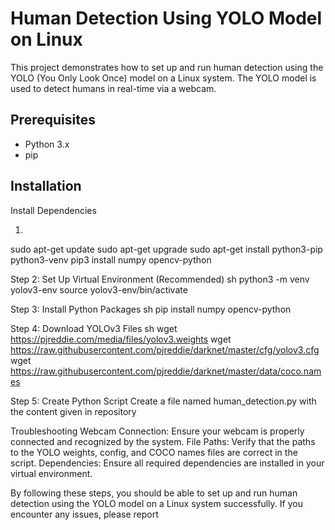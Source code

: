 # Human Detection Using YOLO Model on Linux

This project demonstrates how to set up and run human detection using the YOLO (You Only Look Once) model on a Linux system. The YOLO model is used to detect humans in real-time via a webcam.

## Prerequisites

- Python 3.x
- pip

## Installation


Install Dependencies
1. ```sh
sudo apt-get update
sudo apt-get upgrade
sudo apt-get install python3-pip python3-venv
pip3 install numpy opencv-python

Step 2: Set Up Virtual Environment (Recommended)
sh
python3 -m venv yolov3-env
source yolov3-env/bin/activate

Step 3: Install Python Packages
sh
pip install numpy opencv-python

Step 4: Download YOLOv3 Files
sh
wget https://pjreddie.com/media/files/yolov3.weights
wget https://raw.githubusercontent.com/pjreddie/darknet/master/cfg/yolov3.cfg
wget https://raw.githubusercontent.com/pjreddie/darknet/master/data/coco.names

Step 5: Create Python Script
Create a file named human_detection.py with the content given in repository

Troubleshooting
Webcam Connection: Ensure your webcam is properly connected and recognized by the system.
File Paths: Verify that the paths to the YOLO weights, config, and COCO names files are correct in the script.
Dependencies: Ensure all required dependencies are installed in your virtual environment.

By following these steps, you should be able to set up and run human detection using the YOLO model on a Linux system successfully. If you encounter any issues, please report
